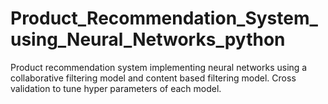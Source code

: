 # Product_Recommendation_System_using_Neural_Networks_python
Product recommendation system implementing neural networks using a collaborative filtering model and content based filtering model. Cross validation to tune hyper parameters of each model.
